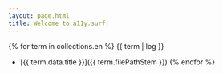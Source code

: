 ```yaml
---
layout: page.html
title: Welcome to a11y.surf!
---
```


{% for term in collections.en %}
{{ term | log }}
- [{{ term.data.title }}]({{ term.filePathStem }})
{% endfor %}